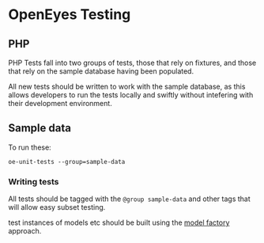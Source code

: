 # OpenEyes Testing

## PHP

PHP Tests fall into two groups of tests, those that rely on fixtures, and those that rely on the sample database having been populated.

All new tests should be written to work with the sample database, as this allows developers to run the tests locally and swiftly without intefering with their development environment.

## Sample data

To run these:

`oe-unit-tests --group=sample-data`

### Writing tests

All tests should be tagged with the `@group sample-data` and other tags that will allow easy subset testing.

test instances of models etc should be built using the [model factory](./modelfactories.md) approach.
